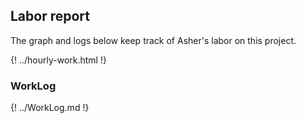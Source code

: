 
## Labor report

The graph and logs below keep track of Asher's labor on this project.

{! ../hourly-work.html !}

### WorkLog

{! ../WorkLog.md !}

